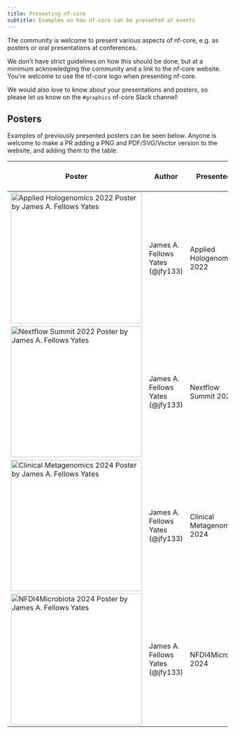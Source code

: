 ```yaml
---
title: Presenting nf-core
subtitle: Examples on how nf-core can be presented at events
---
```


The community is welcome to present various aspects of nf-core, e.g. as posters or oral presentations at conferences.

We don't have strict guidelines on how this should be done, but at a minimum acknowledging the community and a link to the nf-core website.
You're welcome to use the nf-core logo when presenting nf-core.

We would also love to know about your presentations and posters, so please let us know on the `#graphics` nf-core Slack channel!

## Posters

Examples of previously presented posters can be seen below.
Anyone is welcome to make a PR adding a PNG and PDF/SVG/Vector version to the website, and adding them to the table.

| Poster                                                                                                                                                                                                                                                                                                                      | Author                           | Presented at               | Template for reuse? | Vector image available?                                                                                                 |
| --------------------------------------------------------------------------------------------------------------------------------------------------------------------------------------------------------------------------------------------------------------------------------------------------------------------------- | -------------------------------- | -------------------------- | ------------------- | ----------------------------------------------------------------------------------------------------------------------- |
| <a href="/images/graphic_design_assets/poster_examples/FELLOWS_YATES_James_2022-AppliedHologenomics.png"><img src="/images/graphic_design_assets/poster_examples/FELLOWS_YATES_James_2022-AppliedHologenomics.png" alt="Applied Hologenomics 2022 Poster by James A. Fellows Yates" width="300" style="background-color: white;"></a>                        | James A. Fellows Yates (@jfy133) | Applied Hologenomics 2022  | No                  |                                                                                                                         |
| <a href="/images/graphic_design_assets/poster_examples/FELLOWS_YATES_James-2022-NextflowSummit-Poster_v2.png"><img src="/images/graphic_design_assets/poster_examples/FELLOWS_YATES_James-2022-NextflowSummit-Poster_v2.png" alt="Nextflow Summit 2022 Poster by James A. Fellows Yates" width="300" style="background-color: white;"></a>                   | James A. Fellows Yates (@jfy133) | Nextflow Summit 2022       | Yes                 | [Download](/images/graphic_design_assets/poster_examples/FELLOWS_YATES_James-2022-NextflowSummit-Poster_v2.svg)       |
| <a href="/images/graphic_design_assets/poster_examples/FELLOWS_YATES_James-2024-ClinicalMetagenomics-Poster_v1.png"><img src="/images/graphic_design_assets/poster_examples/FELLOWS_YATES_James-2024-ClinicalMetagenomics-Poster_v1.png" alt="Clinical Metagenomics 2024 Poster by James A. Fellows Yates" width="300" style="background-color: white;"></a> | James A. Fellows Yates (@jfy133) | Clinical Metagenomics 2024 | Yes                 | [Download](/images/graphic_design_assets/poster_examples/FELLOWS_YATES_James-2024-ClinicalMetagenomics-Poster_v1.svg) |
| <a href="/images/graphic_design_assets/poster_examples/FELLOWS_YATES_James-2024-NFDI4Microbiota2024-Poster_v1.png"><img src="/images/graphic_design_assets/poster_examples/FELLOWS_YATES_James-2024-NFDI4Microbiota2024-Poster_v1.png" alt="NFDI4Microbiota 2024 Poster by James A. Fellows Yates" width="300" style="background-color: white;"></a>         | James A. Fellows Yates (@jfy133) | NFDI4Microbiota 2024       | Yes                 | [Download](/images/graphic_design_assets/poster_examples/FELLOWS_YATES_James-2024-NFDI4Microbiota2024-Poster_v1.svg)  |
